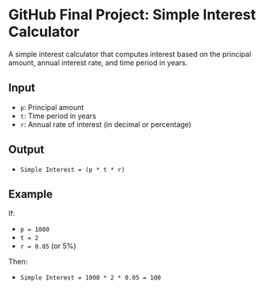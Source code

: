 # GitHub Final Project: Simple Interest Calculator

A simple interest calculator that computes interest based on the principal amount, annual interest rate, and time period in years.

## Input

- `p`: Principal amount  
- `t`: Time period in years  
- `r`: Annual rate of interest (in decimal or percentage)

## Output

- `Simple Interest = (p * t * r)`

## Example

If:
- `p = 1000`
- `t = 2`
- `r = 0.05` (or 5%)

Then:
- `Simple Interest = 1000 * 2 * 0.05 = 100`
